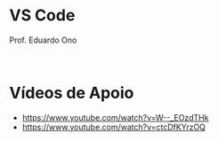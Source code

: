 
# VS Code

Prof. Eduardo Ono

<br>

# Vídeos de Apoio

* https://www.youtube.com/watch?v=W--_EOzdTHk
* https://www.youtube.com/watch?v=ctcDfKYrzOQ

<br>
